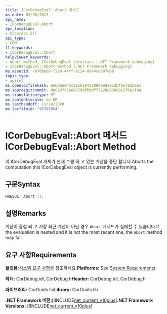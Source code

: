 ```yaml
---
title: ICorDebugEval::Abort 메서드
ms.date: 03/30/2017
api_name:
- ICorDebugEval.Abort
api_location:
- mscordbi.dll
api_type:
- COM
f1_keywords:
- ICorDebugEval::Abort
helpviewer_keywords:
- Abort method, ICorDebugEval interface [.NET Framework debugging]
- ICorDebugEval::Abort method [.NET Framework debugging]
ms.assetid: 7070b6d0-f2e0-44ff-b124-0944cd807e69
topic_type:
- apiref
ms.openlocfilehash: 6e6ea5e42c5e1b1943a080ae02e1dbf6d702bebc
ms.sourcegitcommit: d8020797a6657d0fbbdff362b80300815f682f94
ms.translationtype: MT
ms.contentlocale: ko-KR
ms.lasthandoff: 11/24/2020
ms.locfileid: "95705854"
---
```

# <a name="icordebugevalabort-method"></a><span data-ttu-id="bebb8-102">ICorDebugEval::Abort 메서드</span><span class="sxs-lookup"><span data-stu-id="bebb8-102">ICorDebugEval::Abort Method</span></span>

<span data-ttu-id="bebb8-103">이 ICorDebugEval 개체가 현재 수행 하 고 있는 계산을 중단 합니다.</span><span class="sxs-lookup"><span data-stu-id="bebb8-103">Aborts the computation this ICorDebugEval object is currently performing.</span></span>  
  
## <a name="syntax"></a><span data-ttu-id="bebb8-104">구문</span><span class="sxs-lookup"><span data-stu-id="bebb8-104">Syntax</span></span>  
  
```cpp  
HRESULT Abort ();  
```  
  
## <a name="remarks"></a><span data-ttu-id="bebb8-105">설명</span><span class="sxs-lookup"><span data-stu-id="bebb8-105">Remarks</span></span>  

 <span data-ttu-id="bebb8-106">계산이 중첩 되 고 가장 최근 계산이 아닌 경우 `Abort` 메서드가 실패할 수 있습니다.</span><span class="sxs-lookup"><span data-stu-id="bebb8-106">If the evaluation is nested and it is not the most recent one, the `Abort` method may fail.</span></span>  
  
## <a name="requirements"></a><span data-ttu-id="bebb8-107">요구 사항</span><span class="sxs-lookup"><span data-stu-id="bebb8-107">Requirements</span></span>  

 <span data-ttu-id="bebb8-108">**플랫폼:**[시스템 요구 사항](../../get-started/system-requirements.md)을 참조하세요.</span><span class="sxs-lookup"><span data-stu-id="bebb8-108">**Platforms:** See [System Requirements](../../get-started/system-requirements.md).</span></span>  
  
 <span data-ttu-id="bebb8-109">**헤더:** CorDebug.idl, CorDebug.h</span><span class="sxs-lookup"><span data-stu-id="bebb8-109">**Header:** CorDebug.idl, CorDebug.h</span></span>  
  
 <span data-ttu-id="bebb8-110">**라이브러리:** CorGuids.lib</span><span class="sxs-lookup"><span data-stu-id="bebb8-110">**Library:** CorGuids.lib</span></span>  
  
 <span data-ttu-id="bebb8-111">**.NET Framework 버전:**[!INCLUDE[net_current_v10plus](../../../../includes/net-current-v10plus-md.md)]</span><span class="sxs-lookup"><span data-stu-id="bebb8-111">**.NET Framework Versions:** [!INCLUDE[net_current_v10plus](../../../../includes/net-current-v10plus-md.md)]</span></span>
